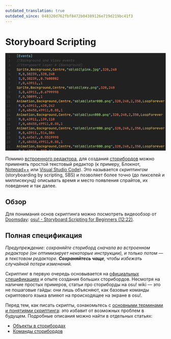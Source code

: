 ```yaml
---
outdated_translation: true
outdated_since: 048320d762fbf8472b04389126e719d219bc41f3
---
```


# Storyboard Scripting

![Пример скрипта в .osb](img/osb-example.png "Пример скрипта в .osb")

Помимо [встроенного редактора](/wiki/Client/Beatmap_editor/Design), для создания [сторибордов](/wiki/Storyboard) можно применять простой текстовый редактор (к примеру, Блокнот, [Notepad++](http://www.notepad-plus-plus.org/) или [Visual Studio Code](https://code.visualstudio.com/)). Это называется *скриптингом* (storyboarding by scripting, SBS) и позволяет более точно (до пикселей и миллисекунд) описывать время и место появления спрайтов, их поведение и так далее.

## Обзор

Для понимания основ скриптинга можно посмотреть видеообзор от [Doomsday](https://osu.ppy.sh/users/18983): [osu! - Storyboard Scripting for Beginners (12:22)](https://www.youtube.com/watch?v=UJ1YLDs-bZg).

## Полная спецификация

*Предупреждение: сохраняйте сториборд сначала во встроенном редакторе (он оптимизирует некоторые инструкции), и только потом — в текстовом редакторе. **Сохраняйтесь чаще**, чтобы избежать случайной потери изменений.*

Скриптинг в первую очередь основывается на [официальных спецификациях](https://osu.ppy.sh/community/forums/topics/1869) и опыте создания больших сторибордов. Несмотря на наличие простых примеров, статьи про сториборды на osu! wiki — это не пошаговые гайды: они лишь объясняют, как базовые команды скриптового языка влияют на происходящее на экране в osu!.

Перед тем, как писать скрипты, ознакомьтесь с [основными терминами и понятиями скриптинга](/wiki/Storyboard/Scripting/General_Rules): это избавит от возможных проблем в будущем. Подробные описания можно найти в отдельных статьях:

- [Объекты в сторибордах](/wiki/Storyboard/Scripting/Objects)
- [Команды сторибордов](/wiki/Storyboard/Scripting/Commands)
